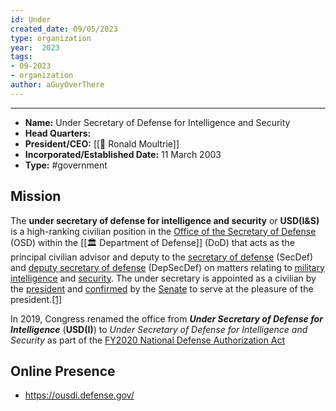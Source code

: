 ```yaml
---
id: Under
created_date: 09/05/2023
type: organization
year:  2023
tags:
- 09-2023
- organization
author: aGuyOverThere
---
```


----


- **Name:** Under Secretary of Defense for Intelligence and Security
- **Head Quarters:**
- **President/CEO:** [[👤 Ronald Moultrie]]
- **Incorporated/Established Date:** 11 March 2003
- **Type:** #government 

## Mission

The **under secretary of defense for intelligence and security** or **USD(I&S)** is a high-ranking civilian position in the [Office of the Secretary of Defense](https://en.wikipedia.org/wiki/Office_of_the_Secretary_of_Defense "Office of the Secretary of Defense") (OSD) within the [[🏛️ Department of Defense]] (DoD) that acts as the principal civilian advisor and deputy to the [secretary of defense](https://en.wikipedia.org/wiki/United_States_Secretary_of_Defense "United States Secretary of Defense") (SecDef) and [deputy secretary of defense](https://en.wikipedia.org/wiki/United_States_Deputy_Secretary_of_Defense "United States Deputy Secretary of Defense") (DepSecDef) on matters relating to [military intelligence](https://en.wikipedia.org/wiki/Military_intelligence "Military intelligence") and [security](https://en.wikipedia.org/wiki/Military_security "Military security"). The under secretary is appointed as a civilian by the [president](https://en.wikipedia.org/wiki/President_of_the_United_States "President of the United States") and [confirmed](https://en.wikipedia.org/wiki/Advice_and_consent#United_States "Advice and consent") by the [Senate](https://en.wikipedia.org/wiki/United_States_Senate "United States Senate") to serve at the pleasure of the president.[[1]](https://en.wikipedia.org/wiki/Under_Secretary_of_Defense_for_Intelligence_and_Security#cite_note-b-1)

In 2019, Congress renamed the office from _**Under Secretary of Defense for Intelligence**_ (**USD(I)**) to _Under Secretary of Defense for Intelligence and Security_ as part of the [FY2020 National Defense Authorization Act](https://en.wikipedia.org/wiki/National_Defense_Authorization_Act_for_Fiscal_Year_2020 "National Defense Authorization Act for Fiscal Year 2020")

## Online Presence

- https://ousdi.defense.gov/